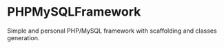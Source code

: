 PHPMySQLFramework
=================

Simple and personal PHP/MySQL framework with scaffolding and classes generation.